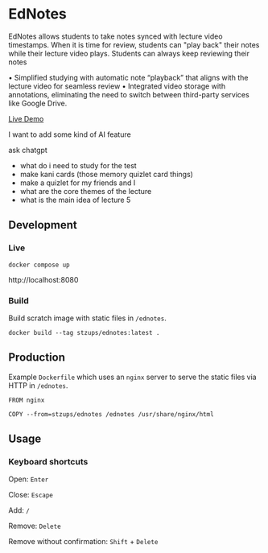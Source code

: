 # EdNotes

EdNotes allows students to take notes synced with lecture video timestamps. When it is time for review, students can "play back" their notes while their lecture video plays. Students can always keep reviewing their notes

• Simplified studying with automatic note “playback” that aligns with the lecture video for seamless review
• Integrated video storage with annotations, eliminating the need to switch between third-party services like Google Drive.

[Live Demo](https://ednotes.griffinht.com)

I want to add some kind of AI feature

ask chatgpt
- what do i need to study for the test
- make kani cards (those memory quizlet card things)
- make a quizlet for my friends and I
- what are the core themes of the lecture
- what is the main idea of lecture 5


## Development

### Live

```
docker compose up
```
http://localhost:8080

### Build

Build scratch image with static files in `/ednotes`.
```
docker build --tag stzups/ednotes:latest .
```

## Production

Example `Dockerfile` which uses an `nginx` server to serve the static files via HTTP in `/ednotes`.
```
FROM nginx

COPY --from=stzups/ednotes /ednotes /usr/share/nginx/html 
```

## Usage

### Keyboard shortcuts
Open: `Enter`

Close: `Escape`

Add: `/`

Remove: `Delete`

Remove without confirmation: `Shift` + `Delete`
